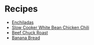 # Recipes

- [Enchiladas](recipes/enchiladas.md)
- [Slow Cooker White Bean Chicken Chili](recipes/slow-cooker-white-bean-chicken-chili.md)
- [Beef Chuck Roast](recipes/beef-chuck-roast.md)
- [Banana Bread](recipes/banana-bread.md)